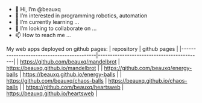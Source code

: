 - 👋 Hi, I’m @beauxq
- 👀 I’m interested in programming robotics, automation
- 🌱 I’m currently learning ...
- 💞️ I’m looking to collaborate on ...
- 📫 How to reach me ...

My web apps deployed on github pages:
| repository                                | github pages                              |
|-------------------------------------------|-------------------------------------------|
| https://github.com/beauxq/mandelbrot      | https://beauxq.github.io/mandelbrot       |
| https://github.com/beauxq/energy-balls    | https://beauxq.github.io/energy-balls     |
| https://github.com/beauxq/chaos-balls     | https://beauxq.github.io/chaos-balls      |
| https://github.com/beauxq/heartsweb       | https://beauxq.github.io/heartsweb        |
